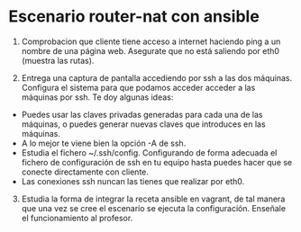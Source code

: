 # Escenario router-nat con ansible


1. Comprobacion que cliente tiene acceso a internet haciendo ping a un nombre de una página web. Asegurate que no está saliendo por eth0 (muestra las rutas).

2. Entrega una captura de pantalla accediendo por ssh a las dos máquinas. Configura el sistema para que podamos acceder acceder a las máquinas por ssh. Te doy algunas ideas:
- Puedes usar las claves privadas generadas para cada una de las máquinas, o puedes generar nuevas claves que introduces en las máquinas.
- A lo mejor te viene bien la opción -A de ssh.
- Estudia el fichero ~/.ssh/config. Configurando de forma adecuada el fichero de configuración de ssh en tu equipo hasta puedes hacer que se conecte directamente con cliente.
- Las conexiones ssh nuncan las tienes que realizar por eth0.

3. Estudia la forma de integrar la receta ansible en vagrant, de tal manera que una vez se cree el escenario se ejecuta la configuración. Enseñale el funcionamiento al profesor.
